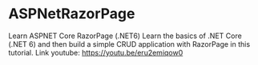# ASPNetRazorPage
Learn ASPNET Core RazorPage (.NET6)
Learn the basics of .NET Core (.NET 6) and then build a simple CRUD application with RazorPage in this tutorial.
Link youtube: https://youtu.be/eru2emiqow0
